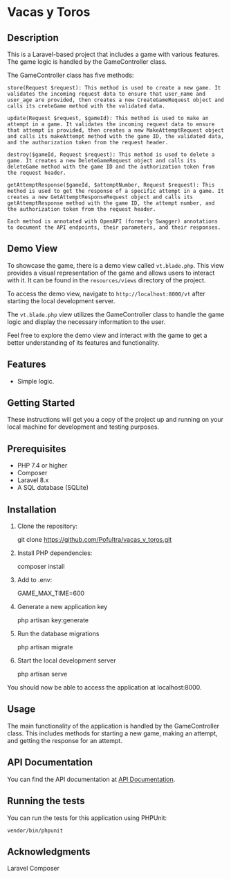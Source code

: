 # Vacas y Toros

## Description

This is a Laravel-based project that includes a game with various features. The game logic is handled by the GameController class.

The GameController class has five methods:

    store(Request $request): This method is used to create a new game. It validates the incoming request data to ensure that user_name and user_age are provided, then creates a new CreateGameRequest object and calls its creteGame method with the validated data.

    update(Request $request, $gameId): This method is used to make an attempt in a game. It validates the incoming request data to ensure that attempt is provided, then creates a new MakeAttemptRequest object and calls its makeAttempt method with the game ID, the validated data, and the authorization token from the request header.

    destroy($gameId, Request $request): This method is used to delete a game. It creates a new DeleteGameRequest object and calls its deleteGame method with the game ID and the authorization token from the request header.

    getAttemptResponse($gameId, $attemptNumber, Request $request): This method is used to get the response of a specific attempt in a game. It creates a new GetAttemptResponseRequest object and calls its getAttemptResponse method with the game ID, the attempt number, and the authorization token from the request header.

    Each method is annotated with OpenAPI (formerly Swagger) annotations to document the API endpoints, their parameters, and their responses.

## Demo View

To showcase the game, there is a demo view called `vt.blade.php`. This view provides a visual representation of the game and allows users to interact with it. It can be found in the `resources/views` directory of the project.

To access the demo view, navigate to `http://localhost:8000/vt` after starting the local development server.

The `vt.blade.php` view utilizes the GameController class to handle the game logic and display the necessary information to the user.

Feel free to explore the demo view and interact with the game to get a better understanding of its features and functionality.

## Features

-   Simple logic.

## Getting Started

These instructions will get you a copy of the project up and running on your local machine for development and testing purposes.

## Prerequisites

-   PHP 7.4 or higher
-   Composer
-   Laravel 8.x
-   A SQL database (SQLite)

## Installation

1. Clone the repository:

    git clone https://github.com/Pofultra/vacas_y_toros.git

2. Install PHP dependencies:

    composer install

3. Add to .env:

    GAME_MAX_TIME=600

4. Generate a new application key

    php artisan key:generate

5. Run the database migrations

    php artisan migrate

6. Start the local development server

    php artisan serve

You should now be able to access the application at localhost:8000.

## Usage

The main functionality of the application is handled by the GameController class. This includes methods for starting a new game, making an attempt, and getting the response for an attempt.

## API Documentation

You can find the API documentation at [API Documentation](/api/documentation).

## Running the tests

You can run the tests for this application using PHPUnit:

    vendor/bin/phpunit

## Acknowledgments
Laravel
Composer

